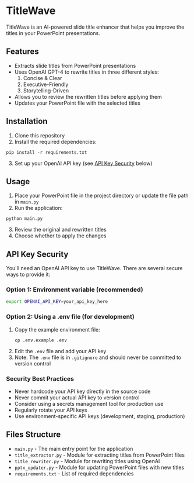 # TitleWave

TitleWave is an AI-powered slide title enhancer that helps you improve the titles in your PowerPoint presentations.

## Features

- Extracts slide titles from PowerPoint presentations
- Uses OpenAI GPT-4 to rewrite titles in three different styles:
  1. Concise & Clear
  2. Executive-Friendly
  3. Storytelling-Driven
- Allows you to review the rewritten titles before applying them
- Updates your PowerPoint file with the selected titles

## Installation

1. Clone this repository
2. Install the required dependencies:

```
pip install -r requirements.txt
```

3. Set up your OpenAI API key (see [API Key Security](#api-key-security) below)

## Usage

1. Place your PowerPoint file in the project directory or update the file path in `main.py`
2. Run the application:

```
python main.py
```

3. Review the original and rewritten titles
4. Choose whether to apply the changes

## API Key Security

You'll need an OpenAI API key to use TitleWave. There are several secure ways to provide it:

### Option 1: Environment variable (recommended)

```bash
export OPENAI_API_KEY=your_api_key_here
```

### Option 2: Using a .env file (for development)

1. Copy the example environment file:
   ```
   cp .env.example .env
   ```
2. Edit the `.env` file and add your API key
3. Note: The `.env` file is in `.gitignore` and should never be committed to version control

### Security Best Practices

- Never hardcode your API key directly in the source code
- Never commit your actual API key to version control
- Consider using a secrets management tool for production use
- Regularly rotate your API keys
- Use environment-specific API keys (development, staging, production)

## Files Structure

- `main.py` - The main entry point for the application
- `title_extractor.py` - Module for extracting titles from PowerPoint files
- `title_rewriter.py` - Module for rewriting titles using OpenAI
- `pptx_updater.py` - Module for updating PowerPoint files with new titles
- `requirements.txt` - List of required dependencies 
